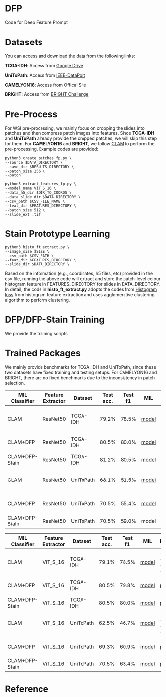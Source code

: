 # DFP
Code for Deep Feature Prompt

Datasets
====
You can access and download the data from the following links:

**TCGA-IDH**: Access from [Google Drive](https://drive.google.com/drive/folders/1jgTOKWLtPzsxLic51glabGZdc-4aTdmG?usp=sharing)

**UniToPath**: Access from [IEEE-DataPort](https://ieee-dataport.org/open-access/unitopatho)

**CAMELYON16**: Access from [Offical Site](https://camelyon16.grand-challenge.org/Data/)

**BRIGHT**: Access from [BRIGHT Challenge](https://www.synapse.org/Synapse:syn26480664/files/)

Pre-Process
====
For WSI pre-processing, we mainly focus on cropping the slides into patches and then compress patch images into features. Since **TCGA-IDH** and **UniToPath** already provide the cropped patches, we will skip this step for them. For **CAMELYON16** and **BRIGHT**, we follow [CLAM](https://github.com/mahmoodlab/CLAM) to perform the pre-processing. Example codes are provided:

```
python3 create_patches_fp.py \
--source $DATA_DIRECTORY \
--save_dir $RESULTS_DIRECTORY \
--patch_size 256 \
--patch 

python3 extract_features_fp.py \
--model_name ViT_S_16 \
--data_h5_dir $DIR_TO_COORDS \
--data_slide_dir $DATA_DIRECTORY \
--csv_path $CSV_FILE_NAME \
--feat_dir $FEATURES_DIRECTORY \
--batch_size 512 \
--slide_ext .tif
```

Stain Prototype Learning
====
```
python3 histo_ft_extract.py \
--image_size $SIZE \
--csv_path $CSV_PATH \
--feat_dir $FEATURES_DIRECTORY \
--slide_dir $DATA_DIRECTORY \
```

Based on the information (e.g., coordinates, h5 files, etc) provided in the csv file, running the above code will extract and store the patch-level colour histogram feature in FEATURES_DIRECTORY for slides in DATA_DIRECTORY. In detail, the code in **histo_ft_extract.py** adopts the codes from [Histogram loss](https://github.com/mahmoudnafifi/HistoGAN) from histogram feature extraction and uses agglomerative clustering algorithm to perform clustering.

DFP/DFP-Stain Training
====
We provide the training scripts


Trained Packages
====
We mainly provide benchmarks for TCGA_IDH and UniToPath, since these two datasets have fixed training and testing setups. For CAMELYON16 and BRIGHT, there are no fixed benchmarks due to the inconsistency in patch selection. 

| MIL Classifier | Feature Extractor | Dataset | Test acc. | Test f1 | MIL | Prompt | Stain Prototype |
|-------------------|-------------------|---------------------|--------------------|--------------------|--------------------|--------------------|--------------------|
| CLAM |  ResNet50 |TCGA-IDH | 79.2% | 78.5% | [model](https://drive.google.com/file/d/1F4cKGE0q35l_iEfd2vk1E6WrQBMdoO_R/view?usp=drive_link) |--------------------|--------------------|
| CLAM+DFP |  ResNet50 |TCGA-IDH  | 80.5% | 80.0% | [model](https://drive.google.com/file/d/1_QK2fdYR_Sw8FtaK2PA6j6092hvxXbVP/view?usp=drive_link) | [prompt](https://drive.google.com/file/d/1lm7Kp9ma95kkXJ89VXYyhQhlbNnPztFl/view?usp=drive_link)|--------------------|
| CLAM+DFP-Stain |  ResNet50 |TCGA-IDH | 81.2%  | 80.5%| [model](https://drive.google.com/file/d/1cvw7YRVB5yEiiIO_9rAWxiM0vYEkCdSX/view?usp=drive_link) |[prompt](https://drive.google.com/file/d/1AvbP_C9AkwCaqCJ-jm1oXfhN8w2hWeUD/view?usp=drive_link)|[prototype](https://drive.google.com/file/d/1RxLHPjuKK7xeu7mUuVstT8mhHk_fQpBU/view?usp=drive_link)|
| CLAM |  ResNet50 |UniToPath | 68.1% | 51.5% |[model](https://drive.google.com/file/d/107WFwhmRdlFQgRR0ejYSOyuqeJR6NO-u/view?usp=drive_link) |--------------------|--------------------|
| CLAM+DFP |  ResNet50 |UniToPath  | 70.5% | 55.4% | [model](https://drive.google.com/file/d/19_bcVjNwuYTNKCReJ-7Ep6zNXJcqmfCx/view?usp=drive_link) | [prompt](https://drive.google.com/file/d/1W-_TOkDb5mtQv2Z8UjzLtN0zDhLbNPIv/view?usp=drive_link)|--------------------|
| CLAM+DFP-Stain |  ResNet50 |UniToPath | 70.5%   | 59.0%| [model](https://drive.google.com/file/d/1cvw7YRVB5yEiiIO_9rAWxiM0vYEkCdSX/view?usp=drive_link) |[prompt](https://drive.google.com/file/d/1AvbP_C9AkwCaqCJ-jm1oXfhN8w2hWeUD/view?usp=drive_link)|[prototype](https://drive.google.com/file/d/1h92RKLoMcTdI3uWO4inb1m1iFtz-xRJt/view?usp=drive_link)|

| MIL Classifier | Feature Extractor | Dataset | Test acc. | Test f1 | MIL | Prompt | Stain Prototype |
|-------------------|-------------------|---------------------|--------------------|--------------------|--------------------|--------------------|--------------------|
| CLAM |  ViT_S_16 |TCGA-IDH | 79.1% | 78.5% |[model](https://drive.google.com/file/d/1wVRJYmfsJ1GIP095KKgosUi6fzhEsQbS/view?usp=drive_link) |--------------------|--------------------|
| CLAM+DFP |  ViT_S_16 |TCGA-IDH  | 80.5% | 79.8% | [model](https://drive.google.com/file/d/1qzDmbg6BYO0W3W4QP-xjRIWDzNxxCEI-/view?usp=drive_link) | [prompt](https://drive.google.com/file/d/1QRmSmQTT_d_la7X8KnzZRSGrFLWQygyZ/view?usp=drive_link)|--------------------|
| CLAM+DFP-Stain |  ViT_S_16 |TCGA-IDH | 80.5%|80.0%|[model](https://drive.google.com/file/d/1tQAZk_HNfvPqELNkodEq3ExGr2vmKbl4/view?usp=drive_link) |[prompt](https://drive.google.com/file/d/1dykDMLCPT8cdAwT6a5LvOkzYrR_nPuwG/view?usp=drive_link)|[prototype](https://drive.google.com/file/d/1RxLHPjuKK7xeu7mUuVstT8mhHk_fQpBU/view?usp=drive_link)|
| CLAM |  ViT_S_16 |UniToPath | 62.5% | 46.7% |[model](https://drive.google.com/file/d/1-kGRIESZvFVkZNeJJKHTDWLOOIWK2eBH/view?usp=drive_link) |--------------------|--------------------|
| CLAM+DFP |  ViT_S_16 |UniToPath  | 69.3% | 60.9% | [model](https://drive.google.com/file/d/1iJGznj6vwdl7pLFl0d9Vsg9mikveg6BQ/view?usp=drive_link) | [prompt](https://drive.google.com/file/d/1vhoHKxmg_V-9hs2dhlPPxckNVLT0w2na/view?usp=drive_link)|--------------------|
| CLAM+DFP-Stain |  ViT_S_16 |UniToPath |70.5%|63.4%|[model](https://drive.google.com/file/d/1awBNjA0um3DOVdOvfPU8KSO1j40TM6KY/view?usp=drive_link) |[prompt](https://drive.google.com/file/d/1NJ0FVdxKpqmVkVAntkg6BTtGjinc2E6r/view?usp=drive_link)|[prototype](https://drive.google.com/file/d/1h92RKLoMcTdI3uWO4inb1m1iFtz-xRJt/view?usp=drive_link)|

Reference
====
